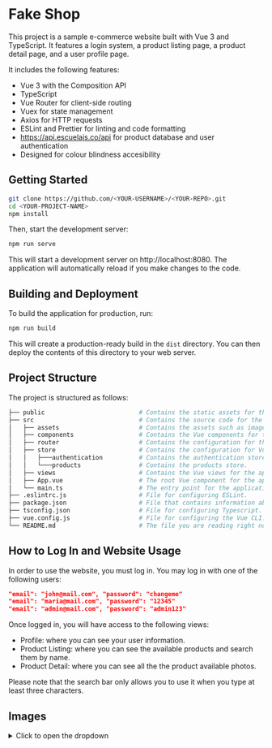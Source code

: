 # Fake Shop

This project is a sample e-commerce website built with Vue 3 and TypeScript. It features a login system, a product listing page, a product detail page, and a user profile page.

It includes the following features:

- Vue 3 with the Composition API
- TypeScript
- Vue Router for client-side routing
- Vuex for state management
- Axios for HTTP requests
- ESLint and Prettier for linting and code formatting
- https://api.escuelajs.co/api for product database and user authentication
- Designed for colour blindness accesibility 

## Getting Started

```sh
git clone https://github.com/<YOUR-USERNAME>/<YOUR-REPO>.git
cd <YOUR-PROJECT-NAME>
npm install
```

Then, start the development server:

```sh
npm run serve
```

This will start a development server on http://localhost:8080. The application will automatically reload if you make changes to the code.

## Building and Deployment

To build the application for production, run:

```sh
npm run build
```

This will create a production-ready build in the `dist` directory. You can then deploy the contents of this directory to your web server.

## Project Structure

The project is structured as follows:

```bash
├── public                          # Contains the static assets for the application.
├── src                             # Contains the source code for the application.
│   ├── assets                      # Contains the assets such as images, fonts, etc. 
│   ├── components                  # Contains the Vue components for the application.
│   ├── router                      # Contains the configuration for the Vue Router.
│   ├── store                       # Contains the configuration for Vuex.
│   │   ├───authentication          # Contains the authentication store.
│   │   └───products                # Contains the products store.
│   ├── views                       # Contains the Vue views for the application.
│   ├── App.vue                     # The root Vue component for the application.
│   └── main.ts                     # The entry point for the application.
├── .eslintrc.js                    # File for configuring ESLint.
├── package.json                    # File that contains information about the project and its dependencies. 
├── tsconfig.json                   # File for configuring Typescript.
├── vue.config.js                   # File for configuring the Vue CLI.
└── README.md                       # The file you are reading right now.
```

## How to Log In and Website Usage

In order to use the website, you must log in. You may log in with one of the following users:

```json
"email": "john@mail.com", "password": "changeme"
"email": "maria@mail.com", "password": "12345"
"email": "admin@mail.com", "password": "admin123"
```

Once logged in, you will have access to the following views:

- Profile: where you can see your user information.
- Product Listing: where you can see the available products and search them by name.
- Product Detail: where you can see all the the product available photos.

Please note that the search bar only allows you to use it when you type at least three characters.

## Images

<details>
<summary>Click to open the dropdown</summary>
<br>

![main page](https://imgur.com/QC90MSv.png)
![detail page](https://imgur.com/NTcEYu3.png)

</details>
